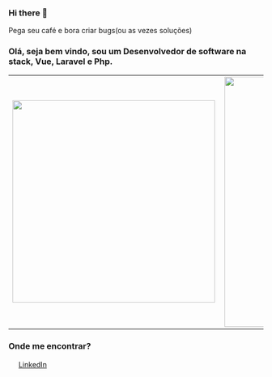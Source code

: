 ### Hi there 👋
Pega seu café e bora criar bugs(ou as vezes soluções)
<br>

### Olá, seja bem vindo, sou um Desenvolvedor de software na stack, Vue, Laravel e Php.

  <center>
<table>
    <tr>
        <td><img width="400px" align="left" src="https://github-readme-stats.vercel.app/api/top-langs/?username=freaklucas&hide=html&layout=compact&theme=synthwave" /></td>
        <td><img width="495px" align="left" src="https://github-readme-stats.vercel.app/api?username=freaklucas&theme=synthwave"/></td>
    </tr>   
</table>
</center>

### Onde me encontrar?

<a href="https://www.linkedin.com/in/lucas-oliveira-7524b41a5/"><img src="https://imagens-revista-pro.vivadecora.com.br/uploads/2017/10/como-usar-o-linkedin-para-empresas.png" width="16"></img></a> [LinkedIn](https://www.linkedin.com/in/lucas-oliveira-7524b41a5/)


  
<!--
**freaklucas/freaklucas** is a ✨ _special_ ✨ repository because its `README.md` (this file) appears on your GitHub profile.

Here are some ideas to get you started:

- 🔭 I’m currently working on ...
- 🌱 I’m currently learning ...
- 👯 I’m looking to collaborate on ...
- 🤔 I’m looking for help with ...
- 💬 Ask me about ...
- 📫 How to reach me: ...
- 😄 Pronouns: ...
- ⚡ Fun fact: ...
-->
